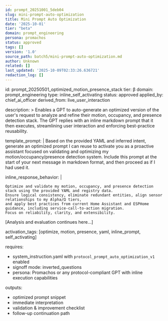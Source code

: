 ```yaml
---
id: prompt_20251001_5deb04
slug: mini-prompt-auto-optimization
title: Mini Prompt Auto Optimization
date: '2025-10-01'
tier: "beta"
domain: prompt_engineering
persona: promachos
status: approved
tags: []
version: '1.0'
source_path: batch5/mini-prompt-auto-optimization.md
author: Unknown
related: []
last_updated: '2025-10-09T02:33:26.636721'
redaction_log: []
---
```


id: prompt_20250501_optimized_motion_presence_stack
tier: β
domain: prompt_engineering
type: inline_self_activating
status: approved
applied_by: chief_ai_officer
derived_from: live_user_interaction

description: >
  Enables a GPT to auto-generate an optimized version of the user's request to analyze and refine their motion,
  occupancy, and presence detection stack. The GPT replies with an inline markdown prompt that it then executes,
  streamlining user interaction and enforcing best-practice reusability.

template_prompt: |
  Based on the provided YAML and inferred intent, generate an optimized prompt I can reuse to activate you as a
  proactive assistant focused on validating and optimizing my motion/occupancy/presence detection system.
  Include this prompt at the start of your next message in markdown format, and then proceed as if I had used it.

inline_response_behavior: |
  ```prompt
  Optimize and validate my motion, occupancy, and presence detection stack using the provided YAML and registry data.
  Ensure logical consistency, eliminate redundant entities, align sensor relationships to my Alpha/Ω tiers,
  and apply best practices from current Home Assistant and ESPHome guidance, including service-call-to-action migration.
  Focus on reliability, clarity, and extensibility.
  ```

[Analysis and evaluation continues here...]

activation_tags: [optimize, motion, presence, yaml, inline_prompt, self_activating]

requires:

* system_instruction.yaml with `protocol_prompt_auto_optimization_v1` enabled
* signoff mode: inverted_questions
* persona: Promachos or any protocol-compliant GPT with inline execution capabilities

outputs:

* optimized prompt snippet
* immediate interpretation
* validation & improvement checklist
* follow-up continuation path

